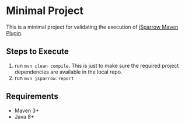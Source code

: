 # Minimal Project

This is a minimal project for validating the execution of [jSparrow Maven Plugin](https://jsparrow.github.io/maven/getting-started.html).

## Steps to Execute

1. run `mvn clean compile`. This is just to make sure the required project dependencies are available in the local repo.  
2. run `mvn jsparrow:report` 

## Requirements

* Maven 3+
* Java 8+


